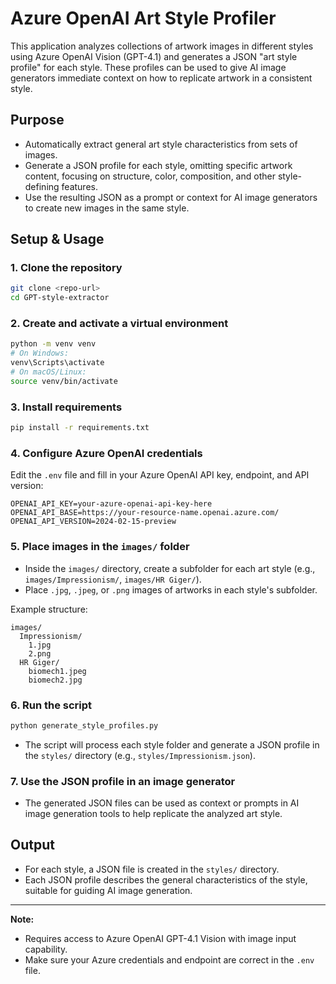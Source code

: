 # Azure OpenAI Art Style Profiler

This application analyzes collections of artwork images in different styles using Azure OpenAI Vision (GPT-4.1) and generates a JSON "art style profile" for each style. These profiles can be used to give AI image generators immediate context on how to replicate artwork in a consistent style.

## Purpose

- Automatically extract general art style characteristics from sets of images.
- Generate a JSON profile for each style, omitting specific artwork content, focusing on structure, color, composition, and other style-defining features.
- Use the resulting JSON as a prompt or context for AI image generators to create new images in the same style.

## Setup & Usage

### 1. Clone the repository

```bash
git clone <repo-url>
cd GPT-style-extractor
```

### 2. Create and activate a virtual environment

```bash
python -m venv venv
# On Windows:
venv\Scripts\activate
# On macOS/Linux:
source venv/bin/activate
```

### 3. Install requirements

```bash
pip install -r requirements.txt
```

### 4. Configure Azure OpenAI credentials

Edit the `.env` file and fill in your Azure OpenAI API key, endpoint, and API version:

```
OPENAI_API_KEY=your-azure-openai-api-key-here
OPENAI_API_BASE=https://your-resource-name.openai.azure.com/
OPENAI_API_VERSION=2024-02-15-preview
```

### 5. Place images in the `images/` folder

- Inside the `images/` directory, create a subfolder for each art style (e.g., `images/Impressionism/`, `images/HR Giger/`).
- Place `.jpg`, `.jpeg`, or `.png` images of artworks in each style's subfolder.

Example structure:
```
images/
  Impressionism/
    1.jpg
    2.png
  HR Giger/
    biomech1.jpeg
    biomech2.jpg
```

### 6. Run the script

```bash
python generate_style_profiles.py
```

- The script will process each style folder and generate a JSON profile in the `styles/` directory (e.g., `styles/Impressionism.json`).

### 7. Use the JSON profile in an image generator

- The generated JSON files can be used as context or prompts in AI image generation tools to help replicate the analyzed art style.

## Output

- For each style, a JSON file is created in the `styles/` directory.
- Each JSON profile describes the general characteristics of the style, suitable for guiding AI image generation.

---

**Note:**  
- Requires access to Azure OpenAI GPT-4.1 Vision with image input capability.
- Make sure your Azure credentials and endpoint are correct in the `.env` file.
